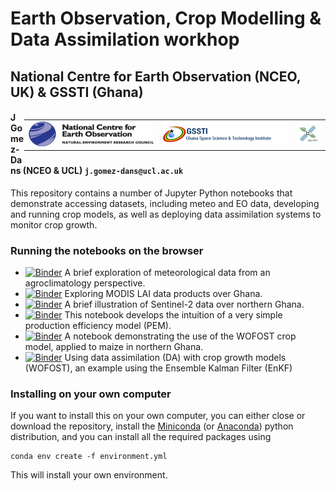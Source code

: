 # Earth Observation, Crop Modelling & Data Assimilation workhop

## National Centre for Earth Observation (NCEO, UK) & GSSTI (Ghana)

<div style="float:right">
<table>
<tr>
    <td> 
        <img src="figs/nceo_logo.png" alt="NCEO logo" style="width:200px;height:40px;"/> 
    </td>
    <td> 
        <img src="figs/gssti_logo.png" alt="GSSTI logo" style="width:200px;height:40px;"/> 
    </td>
    <td> 
        <img src="figs/multiply_logo.png" alt="H2020MULTIPLY logo" style="width:40px;height:40px;"/> 
    </td>
</tr>
</table>
</div>


#### J Gomez-Dans (NCEO & UCL) `j.gomez-dans@ucl.ac.uk`

This repository contains a number of Jupyter Python notebooks that demonstrate accessing datasets, including meteo and EO data, developing and running crop models, as well as deploying data assimilation systems to monitor crop growth.


### Running the notebooks on the browser

* [![Binder](https://mybinder.org/badge_logo.svg)](https://mybinder.org/v2/gh/jgomezdans/accra_wkshp/1.0?filepath=01-Meteo_Crop_Exploration.ipynb) A brief exploration of meteorological data from an agroclimatology perspective.
* [![Binder](https://mybinder.org/badge_logo.svg)](https://mybinder.org/v2/gh/jgomezdans/accra_wkshp/1.0?filepath=02-MODIS_LAI_exploration.ipynb) Exploring MODIS LAI data products over Ghana.
* [![Binder](https://mybinder.org/badge_logo.svg)](https://mybinder.org/v2/gh/jgomezdans/demo_ghana/master?filepath=examine_data.ipynb) A brief illustration of Sentinel-2 data over northern Ghana.
* [![Binder](https://mybinder.org/badge_logo.svg)](https://mybinder.org/v2/gh/jgomezdans/accra_wkshp/1.0?filepath=03-Production_Efficiency_Modelling.ipynb) This notebook develops the intuition of a very simple production efficiency model (PEM).
* [![Binder](https://mybinder.org/badge_logo.svg)](https://mybinder.org/v2/gh/jgomezdans/accra_wkshp/1.0?filepath=04-WOFOST_playground.ipynb) A notebook demonstrating the use of the WOFOST crop model, applied to maize in northern Ghana.
* [![Binder](https://mybinder.org/badge_logo.svg)](https://mybinder.org/v2/gh/jgomezdans/accra_wkshp/0.7?filepath=05-DA_wofost.ipynb) Using data assimilation (DA) with crop growth models (WOFOST), an example using the Ensemble Kalman Filter (EnKF)



### Installing on your own computer

If you want to install this on your own computer, you can either close or download the repository, install the [Miniconda](https://docs.conda.io/en/latest/miniconda.html) (or [Anaconda](https://www.anaconda.com/distribution/)) python distribution, and you can install all the required packages using

```
conda env create -f environment.yml
```

This will install your own environment.

